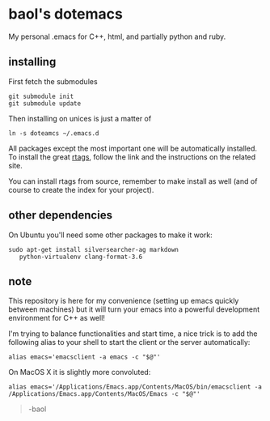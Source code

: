 # baol's dotemacs

My personal .emacs for C++, html, and partially python and ruby.

## installing

First fetch the submodules

    git submodule init
    git submodule update

Then installing on unices is just a matter of

    ln -s doteamcs ~/.emacs.d

All packages except the most important one will be automatically
installed.  To install the great
[rtags](https://github.com/Andersbakken/rtags), follow the link and
the instructions on the related site.

You can install rtags from source, remember to make install as
well (and of course to create the index for your project).

## other dependencies

On Ubuntu you'll need some other packages to make it work:

    sudo apt-get install silversearcher-ag markdown
       python-virtualenv clang-format-3.6

## note

This repository is here for my convenience (setting up emacs quickly
between machines) but it will turn your emacs into a powerful
development environment for C++ as well!

I'm trying to balance functionalities and start time, a nice trick is
to add the following alias to your shell to start the client or the
server automatically:

    alias emacs='emacsclient -a emacs -c "$@"'

On MacOS X it is slightly more convoluted:

    alias emacs='/Applications/Emacs.app/Contents/MacOS/bin/emacsclient -a /Applications/Emacs.app/Contents/MacOS/Emacs -c "$@"'

> -baol

